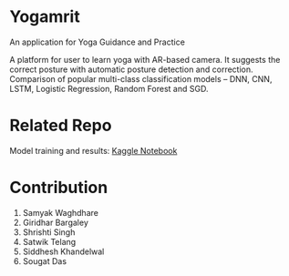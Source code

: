 # Yogamrit
An application for Yoga Guidance and Practice

A platform for user to learn yoga with AR-based camera. It suggests the correct posture with automatic posture detection and correction.
Comparison of popular multi-class classification models – DNN, CNN, LSTM, Logistic Regression, Random Forest and SGD.

# Related Repo
Model training and results: [Kaggle Notebook](https://www.kaggle.com/code/samyak03/yogamrit-models)

# Contribution
1. Samyak Waghdhare
2. Giridhar Bargaley
3. Shrishti Singh
4. Satwik Telang
5. Siddhesh Khandelwal
6. Sougat Das
